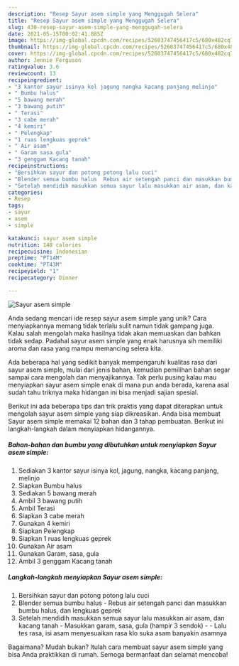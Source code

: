 ```yaml
---
description: "Resep Sayur asem simple yang Menggugah Selera"
title: "Resep Sayur asem simple yang Menggugah Selera"
slug: 430-resep-sayur-asem-simple-yang-menggugah-selera
date: 2021-05-15T00:02:41.885Z
image: https://img-global.cpcdn.com/recipes/52603747456417c5/680x482cq70/sayur-asem-simple-foto-resep-utama.jpg
thumbnail: https://img-global.cpcdn.com/recipes/52603747456417c5/680x482cq70/sayur-asem-simple-foto-resep-utama.jpg
cover: https://img-global.cpcdn.com/recipes/52603747456417c5/680x482cq70/sayur-asem-simple-foto-resep-utama.jpg
author: Jennie Ferguson
ratingvalue: 3.6
reviewcount: 13
recipeingredient:
- "3 kantor sayur isinya kol jagung nangka kacang panjang melinjo"
- " Bumbu halus"
- "5 bawang merah"
- "3 bawang putih"
- " Terasi"
- "3 cabe merah"
- "4 kemiri"
- " Pelengkap"
- "1 ruas lengkuas geprek"
- " Air asam"
- " Garam sasa gula"
- "3 genggam Kacang tanah"
recipeinstructions:
- "Bersihkan sayur dan potong potong lalu cuci"
- "Blender semua bumbu halus  Rebus air setengah panci dan masukkan bumbu halus, dan lengkuas geprek"
- "Setelah mendidih masukkan semua sayur lalu masukkan air asam, dan kacang tanah Masukkan garam, sasa, gula (hampir 3 sendok)   Lalu tes rasa, isi asam menyesuaikan rasa klo suka asam banyakin asamnya"
categories:
- Resep
tags:
- sayur
- asem
- simple

katakunci: sayur asem simple 
nutrition: 148 calories
recipecuisine: Indonesian
preptime: "PT14M"
cooktime: "PT43M"
recipeyield: "1"
recipecategory: Dinner

---
```



![Sayur asem simple](https://img-global.cpcdn.com/recipes/52603747456417c5/680x482cq70/sayur-asem-simple-foto-resep-utama.jpg)

Anda sedang mencari ide resep sayur asem simple yang unik? Cara menyiapkannya memang tidak terlalu sulit namun tidak gampang juga. Kalau salah mengolah maka hasilnya tidak akan memuaskan dan bahkan tidak sedap. Padahal sayur asem simple yang enak harusnya sih memiliki aroma dan rasa yang mampu memancing selera kita.



Ada beberapa hal yang sedikit banyak mempengaruhi kualitas rasa dari sayur asem simple, mulai dari jenis bahan, kemudian pemilihan bahan segar sampai cara mengolah dan menyajikannya. Tak perlu pusing kalau mau menyiapkan sayur asem simple enak di mana pun anda berada, karena asal sudah tahu triknya maka hidangan ini bisa menjadi sajian spesial.


Berikut ini ada beberapa tips dan trik praktis yang dapat diterapkan untuk mengolah sayur asem simple yang siap dikreasikan. Anda bisa membuat Sayur asem simple memakai 12 bahan dan 3 tahap pembuatan. Berikut ini langkah-langkah dalam menyiapkan hidangannya.

<!--inarticleads1-->

##### Bahan-bahan dan bumbu yang dibutuhkan untuk menyiapkan Sayur asem simple:

1. Sediakan 3 kantor sayur isinya kol, jagung, nangka, kacang panjang, melinjo
1. Siapkan  Bumbu halus
1. Sediakan 5 bawang merah
1. Ambil 3 bawang putih
1. Ambil  Terasi
1. Siapkan 3 cabe merah
1. Gunakan 4 kemiri
1. Siapkan  Pelengkap
1. Siapkan 1 ruas lengkuas geprek
1. Gunakan  Air asam
1. Gunakan  Garam, sasa, gula
1. Ambil 3 genggam Kacang tanah




<!--inarticleads2-->

##### Langkah-langkah menyiapkan Sayur asem simple:

1. Bersihkan sayur dan potong potong lalu cuci
1. Blender semua bumbu halus  - Rebus air setengah panci dan masukkan bumbu halus, dan lengkuas geprek
1. Setelah mendidih masukkan semua sayur lalu masukkan air asam, dan kacang tanah - Masukkan garam, sasa, gula (hampir 3 sendok)  -  - Lalu tes rasa, isi asam menyesuaikan rasa klo suka asam banyakin asamnya




Bagaimana? Mudah bukan? Itulah cara membuat sayur asem simple yang bisa Anda praktikkan di rumah. Semoga bermanfaat dan selamat mencoba!
